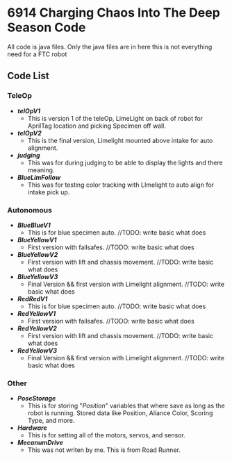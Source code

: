 # 6914 Charging Chaos Into The Deep Season Code
All code is java files. Only the java files are in here this is not everything need for a FTC robot

## Code List

### TeleOp
- ***telOpV1***
  - This is version 1 of the teleOp, LimeLight on back of robot for AprilTag location and picking Specimen off wall.
- ***telOpV2***
  - This is the final version, Limelight mounted above intake for auto alignment.
- ***judging***
  - This was for during judging to be able to display the lights and there meaning.
- ***BlueLimFollow***
  - This was for testing color tracking with LImelight to auto align for intake pick up.

### Autonomous
- ***BlueBlueV1***
  - This is for blue specimen auto. //TODO: write basic what does
- ***BlueYellowV1***
  - First version with failsafes. //TODO: write basic what does
- ***BlueYellowV2***
  - First version with lift and chassis movement. //TODO: write basic what does
- ***BlueYellowV3***
  - Final Version && first version with Limelight alignment. //TODO: write basic what does
- ***RedRedV1***
  - This is for blue specimen auto. //TODO: write basic what does
- ***RedYellowV1***
  - First version with failsafes. //TODO: write basic what does
- ***RedYellowV2***
  - First version with lift and chassis movement. //TODO: write basic what does
- ***RedYellowV3***
  - Final Version && first version with Limelight alignment. //TODO: write basic what does

### Other
- ***PoseStorage***
  - This is for storing "*Position*" variables that where save as long as the robot is running. Stored data like Position, Aliance Color, Scoring Type, and more.
- ***Hardware***
  - This is for setting all of the motors, servos, and sensor.
- ***MecanumDrive***
  - This was not writen by me. This is from Road Runner.

